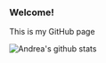 ### Welcome!

This is my GitHub page



![Andrea's github stats](https://github-readme-stats.vercel.app/api?username=andreagavazzi&count_private=true&show_icons=true)

<!--
**andreagavazzi/andreagavazzi** is a ✨ _special_ ✨ repository because its `README.md` (this file) appears on your GitHub profile.

Here are some ideas to get you started:

- 🔭 I’m currently working on ...
- 🌱 I’m currently learning ...
- 👯 I’m looking to collaborate on ...
- 🤔 I’m looking for help with ...
- 💬 Ask me about ...
- 📫 How to reach me: ...
- 😄 Pronouns: ...
- ⚡ Fun fact: ...
-->
